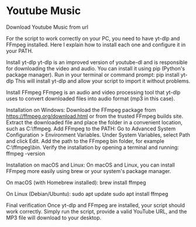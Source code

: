 # Youtube Music
 Download Youtube Music from url

For the script to work correctly on your PC, you need to have yt-dlp and FFmpeg installed. Here I explain how to install each one and configure it in your PATH.

Install yt-dlp yt-dlp is an improved version of youtube-dl and is responsible for downloading the video and audio. You can install it using pip (Python's package manager). Run in your terminal or command prompt: pip install yt-dlp This will install yt-dlp and allow your script to import it without problems.

Install FFmpeg FFmpeg is an audio and video processing tool that yt-dlp uses to convert downloaded files into audio format (mp3 in this case).

Installation on Windows: Download the FFmpeg package from https://ffmpeg.org/download.html or from the trusted FFmpeg builds site. Extract the downloaded file and place the folder in a convenient location, such as C:\ffmpeg. Add FFmpeg to the PATH: Go to Advanced System Configuration > Environment Variables. Under System Variables, select Path and click Edit. Add the path to the FFmpeg bin folder, for example C:\ffmpeg\bin. Verify the installation by opening a terminal and running: ffmpeg -version

Installation on macOS and Linux: On macOS and Linux, you can install FFmpeg more easily using brew or your system's package manager.

On macOS (with Homebrew installed): brew install ffmpeg

On Linux (Debian/Ubuntu): sudo apt update sudo apt install ffmpeg

Final verification Once yt-dlp and FFmpeg are installed, your script should work correctly. Simply run the script, provide a valid YouTube URL, and the MP3 file will download to your desktop.
